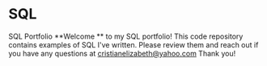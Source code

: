 # SQL
SQL Portfolio
**Welcome ** to my SQL portfolio! This code repository contains examples of SQL I've written. Please review them and reach out if you have any questions at cristianelizabeth@yahoo.com
Thank you!
